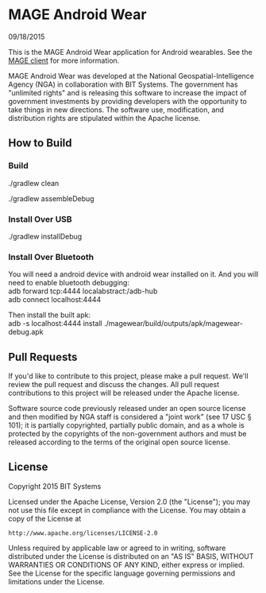 # MAGE Android Wear

09/18/2015

This is the MAGE Android Wear application for Android wearables. See the [MAGE client](https://github.com/ngageoint/mage-android) for more information.

MAGE Android Wear was developed at the National Geospatial-Intelligence Agency (NGA) in collaboration with BIT Systems. The government has "unlimited rights" and is releasing this software to increase the impact of government investments by providing developers with the opportunity to take things in new directions. The software use, modification, and distribution rights are stipulated within the Apache license.

## How to Build

### Build

./gradlew clean

./gradlew assembleDebug

### Install Over USB

./gradlew installDebug

### Install Over Bluetooth

You will need a android device with android wear installed on it.  And you will need to enable bluetooth debugging:  
adb forward tcp:4444 localabstract:/adb-hub  
adb connect localhost:4444  

Then install the built apk:  
adb -s localhost:4444 install ./magewear/build/outputs/apk/magewear-debug.apk  

## Pull Requests

If you'd like to contribute to this project, please make a pull request. We'll review the pull request and discuss the changes. All pull request contributions to this project will be released under the Apache license.

Software source code previously released under an open source license and then modified by NGA staff is considered a "joint work" (see 17 USC § 101); it is partially copyrighted, partially public domain, and as a whole is protected by the copyrights of the non-government authors and must be released according to the terms of the original open source license.

## License

Copyright 2015 BIT Systems

Licensed under the Apache License, Version 2.0 (the "License");
you may not use this file except in compliance with the License.
You may obtain a copy of the License at

    http://www.apache.org/licenses/LICENSE-2.0

Unless required by applicable law or agreed to in writing, software
distributed under the License is distributed on an "AS IS" BASIS,
WITHOUT WARRANTIES OR CONDITIONS OF ANY KIND, either express or implied.
See the License for the specific language governing permissions and
limitations under the License.
